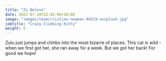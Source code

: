 ```yaml
---
title: "Zu Beloux"
date: 2022-07-20T13:45:06+10:00
image: "images/team/cristian-newman-94319-unsplash.jpg"
jobtitle: "Crazy Climbing Kitty"
weight: 5
---
```


Zulu just jumps and climbs into the most bizarre of places. This cat is wild - when we first got her, she ran away for a week. But we got her back! For good we hope!